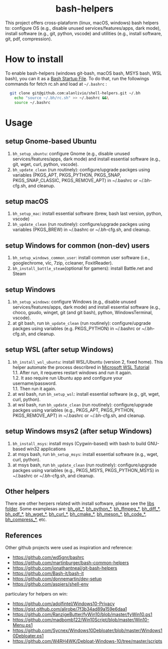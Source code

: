 <h1 align="center">bash-helpers</h1>

This project offers cross-plataform (linux, macOS, windows) bash helpers to: configure OS (e.g., disable unused services/features/apps, dark mode), install software (e.g., git, python, vscode) and utilities (e.g., install software, git, pdf, compression).

# How to install

To enable bash-helpers (windows git-bash, macOS bash, MSYS bash, WSL bash), you can it as  a [Bash Startup File](https://www.gnu.org/software/bash/manual/html_node/Bash-Startup-Files.html). To do that, run the followings commands for fetch rc.sh and load at `~/.bashrc` :

```bash
  git clone git@github.com:alanlivio/shell-helpers.git ~/.bh
    echo "source ~/.bh/rc.sh" >> ~/.bashrc &&\
    source ~/.bashrc
  ```

# Usage

## setup Gnome-based Ubuntu

1. `bh_setup_ubuntu`: configure Gnome (e.g., disable unused services/features/apps, dark mode) and install essential software (e.g., git, wget, curl, python, vscode).
2. `bh_update_clean` (run routinely): configure/upgrade packges using variables (PKGS_APT, PKGS_PYTHON, PKGS_SNAP, PKGS_SNAP_CLASSIC, PKGS_REMOVE_APT) in ~/.bashrc or ~/.bh-cfg.sh, and cleanup.

## setup macOS

1. `bh_setup_mac`: install essential software (brew, bash last version, python, vscode)
2. `bh_update_clean` (run routinely): configure/upgrade packges using variables (PKGS_BREW) in ~/.bashrc or ~/.bh-cfg.sh, and cleanup.

## setup Windows for common (non-dev) users

1. `bh_setup_windows_common_user`: install common user software (i.e., googlechrome, vlc, 7zip, ccleaner, FoxitReader).
2. `bh_install_battle_steam`(optional for gamers): install Battle.net and Steam

## setup Windows

1. `bh_setup_windows`: configure Windows (e.g., disable unused services/features/apps, dark mode) and install essential software (e.g., choco, gsudo, winget, git (and git bash), python, WindowsTerminal, vscode).
2. at git bash, run `bh_update_clean` (run routinely): configure/upgrade packges using variables (e.g. PKGS_PYTHON) in ~/.bashrc or ~/.bh-cfg.sh, and cleanup.

## setup WSL (after setup Windows)

1. `bh_install_wsl_ubuntu`: install WSL/Ubuntu (version 2, fixed home). This helper automate the process describred in [Microsoft WSL Tutorial](https://docs.microsoft.com/en-us/windows/wsl/wsl2-install)  
  1.1. After run, it requeres restart windows and run it again.  
  1.2. It aso require run Ubuntu app and configure your username/password.  
  1.1. Then run it again.
2. at wsl bash, run `bh_setup_wsl`: install essential software (e.g., git, wget, curl, python).
3. at wsl bash, run `bh_update_clean` (run routinely): configure/upgrade packges using variables (e.g., PKGS_APT, PKGS_PYTHON, PKGS_REMOVE_APT) in ~/.bashrc or ~/.bh-cfg.sh, and cleanup.

## setup Windows msys2 (after setup Windows)

1. `bh_install_msys`: install msys (Cygwin-based) with bash to build GNU-based win32 applications
2. at msys bash, run `bh_setup_msys`: install essential software (e.g., wget, curl, python).
3. at msys bash, run `bh_update_clean` (run routinely): configure/upgrade packges using variables (e.g., PKGS_MSYS, PKGS_PYTHON_MSYS) in ~/.bashrc or ~/.bh-cfg.sh, and cleanup.

## Other helpers

There are other herpers related with install software, please see the [libs folder](libs/). Some examplesas are:
[bh_git_*](libs/git.sh),
[bh_python_*](libs/git.sh),
[bh_ffmpeg_*](libs/git.sh),
[bh_diff_*](libs/git.sh),
[bh_pdf_*](libs/git.sh),
[bh_wget_*](libs/git.sh),
[bh_curl_*](libs/git.sh),
[bh_cmake_*](libs/git.sh),
[bh_meson_*](libs/git.sh),
[bh_code_*](libs/git.sh),
[bh_compress_*](libs/compression.sh), etc.
  

## References

Other github projects were used as inspiration and reference:

* https://github.com/wd5gnr/bashrc
* https://github.com/martinburger/bash-common-helpers
* https://github.com/jonathantneal/git-bash-helpers
* https://github.com/Bash-it/bash-it
* https://github.com/donnemartin/dev-setup
* https://github.com/aspiers/shell-env

particulary for helpers on win:

* https://github.com/adolfintel/Windows10-Privacy
* https://gist.github.com/alirobe/7f3b34ad89a159e6daa1
* https://github.com/RanzigeButter/fyWin10/blob/master/fyWin10.ps1
* https://github.com/madbomb122/Win10Script/blob/master/Win10-Menu.ps1
* https://github.com/Sycnex/Windows10Debloater/blob/master/Windows10Debloater.ps1
* https://github.com/W4RH4WK/Debloat-Windows-10/tree/master/scripts
